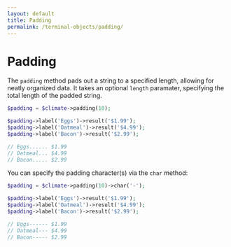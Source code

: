 ```yaml
---
layout: default
title: Padding
permalink: /terminal-objects/padding/
---
```


Padding
==============

The `padding` method pads out a string to a specified length, allowing for neatly organized data. It takes an optional `length` paramater, specifying the total length of the padded string.

~~~php
$padding = $climate->padding(10);

$padding->label('Eggs')->result('$1.99');
$padding->label('Oatmeal')->result('$4.99');
$padding->label('Bacon')->result('$2.99');

// Eggs...... $1.99
// Oatmeal... $4.99
// Bacon..... $2.99
~~~

You can specify the padding character(s) via the `char` method:

~~~php
$padding = $climate->padding(10)->char('-');

$padding->label('Eggs')->result('$1.99');
$padding->label('Oatmeal')->result('$4.99');
$padding->label('Bacon')->result('$2.99');

// Eggs------ $1.99
// Oatmeal--- $4.99
// Bacon----- $2.99
~~~

